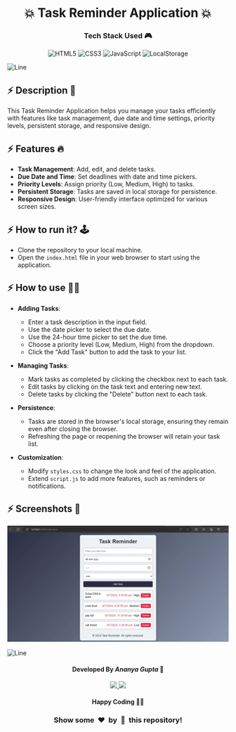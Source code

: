 <h1 align='center'><b>💥 Task Reminder Application 💥</b></h1>

<!-- -------------------------------------------------------------------------------------------------------------- -->

<h3 align='center'>Tech Stack Used 🎮</h3>
<!-- enlist all the technologies used to create this project from them (Remove comment using 'ctrl+z' or 'command+z') -->

<div align='center'>

  ![HTML5](https://img.shields.io/badge/html5-%23E34F26.svg?style=for-the-badge&logo=html5&logoColor=white)
  ![CSS3](https://img.shields.io/badge/css3-%231572B6.svg?style=for-the-badge&logo=css3&logoColor=white)
  ![JavaScript](https://img.shields.io/badge/javascript-%23323330.svg?style=for-the-badge&logo=javascript&logoColor=%23F7DF1E)
  ![LocalStorage](https://img.shields.io/badge/LocalStorage-%23FF9900.svg?style=for-the-badge&logo=google-chrome&logoColor=white)

</div>

![Line](https://github.com/Avdhesh-Varshney/WebMasterLog/assets/114330097/4b78510f-a941-45f8-a9d5-80ed0705e847)

<!-- -------------------------------------------------------------------------------------------------------------- -->

## :zap: Description 📃

<div>
  <p>This Task Reminder Application helps you manage your tasks efficiently with features like task management, due date and time settings, priority levels, persistent storage, and responsive design.</p>
</div>

<!-- -------------------------------------------------------------------------------------------------------------- -->

## :zap: Features 🔥

- **Task Management**: Add, edit, and delete tasks.
- **Due Date and Time**: Set deadlines with date and time pickers.
- **Priority Levels**: Assign priority (Low, Medium, High) to tasks.
- **Persistent Storage**: Tasks are saved in local storage for persistence.
- **Responsive Design**: User-friendly interface optimized for various screen sizes.

<!-- -------------------------------------------------------------------------------------------------------------- -->

## :zap: How to run it? 🕹️

- Clone the repository to your local machine.
- Open the `index.html` file in your web browser to start using the application.

<!-- -------------------------------------------------------------------------------------------------------------- -->

## :zap: How to use 👨‍🏫

- **Adding Tasks**:
   - Enter a task description in the input field.
   - Use the date picker to select the due date.
   - Use the 24-hour time picker to set the due time.
   - Choose a priority level (Low, Medium, High) from the dropdown.
   - Click the "Add Task" button to add the task to your list.

- **Managing Tasks**:
   - Mark tasks as completed by clicking the checkbox next to each task.
   - Edit tasks by clicking on the task text and entering new text.
   - Delete tasks by clicking the "Delete" button next to each task.

- **Persistence**:
   - Tasks are stored in the browser's local storage, ensuring they remain even after closing the browser.
   - Refreshing the page or reopening the browser will retain your task list.

- **Customization**:
   - Modify `styles.css` to change the look and feel of the application.
   - Extend `script.js` to add more features, such as reminders or notifications.

<!-- -------------------------------------------------------------------------------------------------------------- -->

## :zap: Screenshots 📸

![Screenshot](Vanilla-JS-Projects/Intermediate/Task-Reminder/screenshot.webp)


![Line](https://github.com/Avdhesh-Varshney/WebMasterLog/assets/114330097/4b78510f-a941-45f8-a9d5-80ed0705e847)

<!-- -------------------------------------------------------------------------------------------------------------- -->

<h4 align='center'>Developed By <b><i>Ananya Gupta</i></b> 👦</h4>
<p align='center'>
  <a href='https://www.linkedin.com/in/ananya-gupta-30aa9b28b/'>
    <img src='https://img.shields.io/badge/linkedin-%230077B5.svg?style=for-the-badge&logo=linkedin&logoColor=white' />
  </a>
  <a href='https://github.com/ananyag309'>
    <img src='https://img.shields.io/badge/github-%23121011.svg?style=for-the-badge&logo=github&logoColor=white' />
  </a>
</p>

<h4 align='center'>Happy Coding 🧑‍💻</h4>

<h3 align="center">Show some &nbsp;❤️&nbsp; by &nbsp;🌟&nbsp; this repository!</h3>
